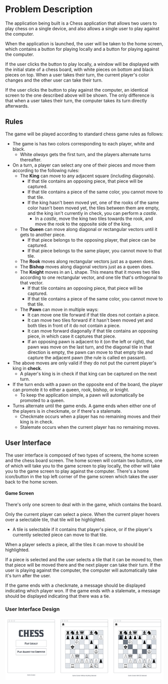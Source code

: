 # Problem Description

The application being built is a Chess application that allows two users to play chess on a single device, and also allows a single user to play against the computer.

When the application is launched, the user will be taken to the home screen, which contains a button for playing locally and a button for playing against the computer.

If the user clicks the button to play locally, a window will be displayed with the initial state of a chess board, with white pieces on bottom and black pieces on top.
When a user takes their turn, the current player's color changes and the other user can take their turn.

If the user clicks the button to play against the computer, an identical screen to the one described above will be shown.
The only difference is that when a user takes their turn, the computer takes its turn directly afterwards.

## Rules
The game will be played according to standard chess game rules as follows:
- The game is has two colors corresponding to each player, white and black.
  - White *always* gets the first turn, and the players alternate turns thereafter.
- On a turn, a player can select any one of their pieces and move them according to the following rules:
  - The **King** can move to any adjacent square (including diagonals).
    - If that tile contains an opposing piece, that piece will be captured.
    - If that tile contains a piece of the same color, you cannot move to that tile.
    - If the king hasn't been moved yet, one of the rooks of the same color hasn't been moved yet, the tiles between them are empty, and the king isn't currently in check, you can perform a *castle*.
      - In a *castle*, move the king two tiles towards the rook, and move the rook to the opposite side of the king.
  - The **Queen** can move along diagonal or rectangular vectors until it gets to another piece.
    - If that piece belongs to the opposing player, that piece can be captured.
    - If that piece belongs to the same player, you cannot move to that tile.
  - The **Rook** moves along rectangular vectors just as a queen does.
  - The **Bishop** moves along diagonal vectors just as a queen does.
  - The **Knight** moves in an L shape. 
  This means that it moves two tiles according to one rectangular vector, and one tile that's orthogonal to that vector.
    - If that tile contains an opposing piece, that piece will be captured.
    - If that tile contains a piece of the same color, you cannot move to that tile.
  - The **Pawn** can move in multiple ways:
    - It can move one tile forward if that tile does not contain a piece.
    - It can move two tiles forward if it hasn't been moved yet and both tiles in front of it do not contain a piece.
    - It can move forward diagonally if that tile contains an opposing piece, in which case it captures that piece.
    - If an opposing pawn is adjacent to it (on the left or right), that pawn was move on the last turn, and the diagonal tile in that direction is empty, the pawn can move to that empty tile and capture the adjacent pawn (the rule is called en passant).
- The above moves are only valid if they do not put the current player's king in **check**.
    - A player's king is in check if that king can be captured on the next turn.
- If the turn ends with a pawn on the opposite end of the board, the player can promote it to either a queen, rook, bishop, or knight.
    - To keep the application simple, a pawn will automatically be promoted to a queen.
- Turns alternate until the game ends. A game ends when either one of the players is in checkmate, or if there's a stalemate.
  - Checkmate occurs when a player has no remaining moves and their king is in check.
  - Stalemate occurs when the current player has no remaining moves.

## User Interface

The user interface is composed of two types of screens, the home screen and the chess board screen.
The home screen will contain two buttons, one of which will take you to the game screen to play locally, the other will take you to the game screen to play against the computer.
There's a home icon/button in the top left corner of the game screen which takes the user back to the home screen.

#### Game Screen
There's only one screen to deal with in the game, which contains the board.

Only the current player can select a piece. When the current player hovers over a selectable tile, that tile will be highlighted.
- A tile is selectable if it contains that player's piece, or if the player's currently selected piece can move to that tile.

When a player selects a piece, all the tiles it can move to should be highlighted.

If a piece is selected and the user selects a tile that it can be moved to, then that piece will be moved there and the next player can take their turn.
If the user is playing against the computer, the computer will automatically take it's turn after the user.

If the game ends with a checkmate, a message should be displayed indicating which player won.
If the game ends with a stalemate, a message should be displayed indicating that there was a tie.

### User Interface Design

![](resources/ui_design.png)